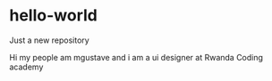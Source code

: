 # hello-world
Just a new  repository


Hi my people am mgustave and i am a ui designer at Rwanda Coding academy
